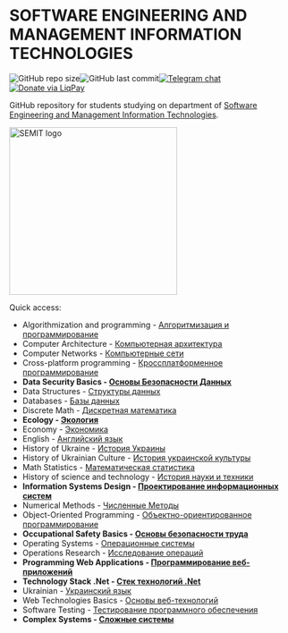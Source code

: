 # SOFTWARE ENGINEERING AND MANAGEMENT INFORMATION TECHNOLOGIES
<img alt="GitHub repo size" src="https://img.shields.io/github/repo-size/bossonojka/SEMIT.svg?style=for-the-badge&color=red"><img alt="GitHub last commit" src="https://img.shields.io/github/last-commit/bossonojka/SEMIT.svg?style=for-the-badge"><a href="https://t.me/semits"><img alt="Telegram chat" src="https://img.shields.io/badge/CHAT-TELEGRAM-0088cc.svg?style=for-the-badge"></a><a href="https://www.liqpay.ua/checkout/semits"><img alt="Donate via LiqPay" src="https://img.shields.io/badge/DONATE-LIQPAY-yellow.svg?style=for-the-badge"></a>

GitHub repository for students studying on department of [Software Engineering and Management Information Technologies](https://piitu-asu.kh.ua).

<img src="https://piitu-asu.kh.ua/images/semit-logo_usa.png" alt="SEMIT logo" width="300"/>

Quick access:
* Algorithmization and programming - [Алгоритмизация и программирование](Algorithmization%20and%20programming)
* Computer Architecture - [Компьютерная архитектура](Computer%20Architecture)
* Computer Networks - [Компьютерные сети](Computer%20Networks)
* Cross-platform programming - [Кроссплатформенное программирование](Cross-platform%20programming)
* **Data Security Basics - [Основы Безопасности Данных](Data%20Security%20Basics)**
* Data Structures - [Структуры данных](Data%20Structures)
* Databases - [Базы данных](Databases)
* Discrete Math - [Дискретная математика](Discrete%20Math)
* **Ecology - [Экология](Ecology)**
* Economy - [Экономика](Economy)
* English - [Английский язык](English)
* History of Ukraine - [История Украины](History%20of%20Ukraine)
* History of Ukrainian Culture - [История украинской культуры](History%20of%20Ukrainian%20Culture)
* Math Statistics - [Математическая статистика](Math%20Statistics)
* History of science and technology - [История науки и техники](History%20of%20science%20and%20technology)
* **Information Systems Design - [Проектирование информационных систем](Information%20Systems%20Design)**
* Numerical Methods - [Численные Методы](Numerical%20Methods)
* Object-Oriented Programming - [Объектно-ориентированное программирование](Object-Oriented%20Programming)
* **Occupational Safety Basics - [Основы безопасности труда](Occupational%20Safety%20Basics)**
* Operating Systems - [Операционные системы](Operating%20Systems)
* Operations Research - [Исследование операций](Operations%20Research)
* **Programming Web Applications - [Программирование веб-приложений](Programming%20Web%20Applications)**
* **Technology Stack .Net - [Стек технологий .Net](Technology%20Stack%20.Net)**
* Ukrainian - [Украинский язык](Ukrainian)
* Web Technologies Basics - [Основы веб-технологий](Web%20Technologies%20Basics)
* Software Testing - [Тестирование программного обеспечения](Software%20Testing)
* **Сomplex Systems - [Сложные системы](Сomplex%20Systems)**
